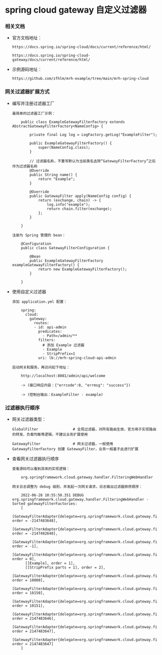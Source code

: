 
# spring cloud gateway 自定义过滤器

### 相关文档

  * 官方文档地址：

        https://docs.spring.io/spring-cloud/docs/current/reference/html/

        https://docs.spring.io/spring-cloud-gateway/docs/current/reference/html/

  * 示例源码地址：

        https://github.com/zfhlm/mrh-example/tree/main/mrh-spring-cloud

### 网关过滤器扩展方式

  * 编写并注册过滤器工厂

        最简单的过滤器工厂示例：

            public class ExampleGatewayFilterFactory extends AbstractGatewayFilterFactory<NameConfig> {

                private final Log log = LogFactory.getLog("ExampleFilter");

                public ExampleGatewayFilterFactory() {
                    super(NameConfig.class);
                }

                // 过滤器名称，不重写默认为当前类名去除“GatewayFilterFactory”之后作为过滤器名称
                @Override
                public String name() {
                    return "Example";
                }

                @Override
                public GatewayFilter apply(NameConfig config) {
                    return (exchange, chain) -> {
                        log.info("example");
                        return chain.filter(exchange);
                    };
                }

            }

        注册为 Spring 管理的 bean：

            @Configuration
            public class GatewayFilterConfiguration {

                @Bean
                public ExampleGatewayFilterFactory exampleGatewayFilterFactory() {
                    return new ExampleGatewayFilterFactory();
                }

            }

  * 使用自定义过滤器

        添加 application.yml 配置：

            spring:
              cloud:
                gateway:
                  routes:
                  - id: api-admin
                    predicates:
                      - Path=/admin/**
                    filters:
                      # 添加 Example 过滤器
                      - Example
                      - StripPrefix=1
                    uri: lb://mrh-spring-cloud-api-admin

        启动网关和服务，再访问如下地址：

            http://localhost:8081/admin/api/welcome

            -> (接口响应内容：{"errcode":0, "errmsg": "success"})

            -> (控制台输出：ExampleFilter - example)

### 过滤器执行顺序

  * 网关过滤器类型：

        GlobalFilter                # 全局过滤器，对所有路由生效，官方用于实现路由的转发、负载均衡等逻辑，不建议业务扩展使用

        GatewayFilter               # 网关过滤器，一般使用 GatewayFilterFactory 创建 GatewayFilter，业务一般基于此进行扩展

  * 查看网关过滤器执行顺序

        查看源码可以看到具体的实现逻辑：

            org.springframework.cloud.gateway.handler.FilteringWebHandler

        网关日志调整为 debug 级别，并发起一次网关请求，日志输出过滤器排序顺序：

            2022-06-28 10:55:50.351 DEBUG org.springframework.cloud.gateway.handler.FilteringWebHandler - Sorted gatewayFilterFactories:
            [
              [GatewayFilterAdapter{delegate=org.springframework.cloud.gateway.filter.RemoveCachedBodyFilter@da28d03}, order = -2147483648],
              [GatewayFilterAdapter{delegate=org.springframework.cloud.gateway.filter.AdaptCachedBodyGlobalFilter@23da79eb}, order = -2147482648],
              [GatewayFilterAdapter{delegate=org.springframework.cloud.gateway.filter.NettyWriteResponseFilter@2007435e}, order = -1],
              [GatewayFilterAdapter{delegate=org.springframework.cloud.gateway.filter.ForwardPathFilter@4d157493}, order = 0],
              [[Example], order = 1],
              [[StripPrefix parts = 1], order = 2],
              [GatewayFilterAdapter{delegate=org.springframework.cloud.gateway.filter.RouteToRequestUrlFilter@ebda593}, order = 10000],
              [GatewayFilterAdapter{delegate=org.springframework.cloud.gateway.filter.ReactiveLoadBalancerClientFilter@485caa8f}, order = 10150],
              [GatewayFilterAdapter{delegate=org.springframework.cloud.gateway.filter.LoadBalancerServiceInstanceCookieFilter@2703d91}, order = 10151],
              [GatewayFilterAdapter{delegate=org.springframework.cloud.gateway.filter.WebsocketRoutingFilter@54c622a7}, order = 2147483646],
              [GatewayFilterAdapter{delegate=org.springframework.cloud.gateway.filter.NettyRoutingFilter@5be052ca}, order = 2147483647],
              [GatewayFilterAdapter{delegate=org.springframework.cloud.gateway.filter.ForwardRoutingFilter@5792c08c}, order = 2147483647]
            ]

